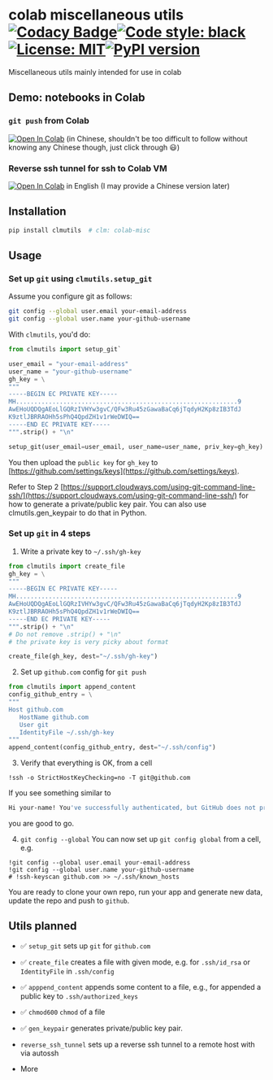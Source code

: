 # colab miscellaneous utils [![Codacy Badge](https://app.codacy.com/project/badge/Grade/83b7b2cb3ade4589812917f187a8abab)](https://www.codacy.com/gh/ffreemt/colab-misc-utils/dashboard?utm_source=github.com&amp;utm_medium=referral&amp;utm_content=ffreemt/colab-misc-utils&amp;utm_campaign=Badge_Grade)[![Code style: black](https://img.shields.io/badge/code%20style-black-000000.svg)](https://github.com/psf/black)[![License: MIT](https://img.shields.io/badge/License-MIT-yellow.svg)](https://opensource.org/licenses/MIT)[![PyPI version](https://badge.fury.io/py/clmutils.svg)](https://badge.fury.io/py/clmutils)
Miscellaneous utils mainly intended for use in colab

## Demo: notebooks in Colab
### `git push` from Colab
[![Open In Colab](https://colab.research.google.com/assets/colab-badge.svg)](https://colab.research.google.com/drive/1n0agOGg8rBoR0Ld3WAvh20QzXeZZ7xCk?usp=sharing) (in Chinese, shouldn't be too difficult to follow without knowing any Chinese though, just click through :smiley:)
### Reverse ssh tunnel for ssh to Colab VM
[![Open In Colab](https://colab.research.google.com/assets/colab-badge.svg)](https://colab.research.google.com/drive/1n0agOGg8rBoR0Ld3WAvh20QzXeZZ7xCk?usp=sharing)
in English (I may provide a Chinese version later)



## Installation
```bash
pip install clmutils  # clm: colab-misc
```

## Usage

### Set up `git` using `clmutils.setup_git`
Assume you configure git as follows:
```bash
git config --global user.email your-email-address
git config --global user.name your-github-username
```

With `clmutils`, you'd do:
```python
from clmutils import setup_git`

user_email = "your-email-address"
user_name = "your-github-username"
gh_key = \
"""
-----BEGIN EC PRIVATE KEY-----
MH.............................................................9
AwEHoUQDQgAEoLlGQRzIVHYw3gvC/QFw3Ru45zGawaBaCq6jTqdyH2Kp8zIB3TdJ
K9ztlJBRRAOHh5sPhQ4QpdZH1v1rWeDWIQ==
-----END EC PRIVATE KEY-----
""".strip() + "\n"

setup_git(user_email=user_email, user_name=user_name, priv_key=gh_key)
```
You then upload the `public key` for `gh_key` to [https://github.com/settings/keys](https://github.com/settings/keys).

Refer to Step 2 [https://support.cloudways.com/using-git-command-line-ssh/](https://support.cloudways.com/using-git-command-line-ssh/) for how to generate a private/public key pair. You can also use clmutils.gen_keypair to do that in Python.


### Set up `git` in 4 steps

1. Write a private key to `~/.ssh/gh-key`
```python
from clmutils import create_file
gh_key = \
"""
-----BEGIN EC PRIVATE KEY-----
MH.............................................................9
AwEHoUQDQgAEoLlGQRzIVHYw3gvC/QFw3Ru45zGawaBaCq6jTqdyH2Kp8zIB3TdJ
K9ztlJBRRAOHh5sPhQ4QpdZH1v1rWeDWIQ==
-----END EC PRIVATE KEY-----
""".strip() + "\n"
# Do not remove .strip() + "\n"
# the private key is very picky about format

create_file(gh_key, dest="~/.ssh/gh-key")
```
2. Set up `github.com` config for `git push` 
```python
from clmutils import append_content
config_github_entry = \
"""
Host github.com
   HostName github.com
   User git
   IdentityFile ~/.ssh/gh-key
"""
append_content(config_github_entry, dest="~/.ssh/config")
```
3. Verify that everything is OK, from a cell
```ipynb
!ssh -o StrictHostKeyChecking=no -T git@github.com
```
If you see something similar to
```bash
Hi your-name! You've successfully authenticated, but GitHub does not provide shell access.
```
you are good to go.

4. `git config --global`
You can now set up `git config global` from a cell, e.g.
```ipynb
!git config --global user.email your-email-address
!git config --global user.name your-github-username
# !ssh-keyscan github.com >> ~/.ssh/known_hosts
```
You are ready to clone your own repo, run your app and generate new data, update the repo and push to `github`.

## Utils planned
* :white_check_mark: `setup_git` sets up `git` for `github.com`
* :white_check_mark: `create_file`
  creates a file with given mode, e.g. for `.ssh/id_rsa` or `IdentityFile` in `.ssh/config`

* :white_check_mark: `apppend_content`
 appends some content to a file, e.g., for appended a public key to `.ssh/authorized_keys`

* :white_check_mark: `chmod600`
   `chmod` of a file

* :white_check_mark: `gen_keypair` generates private/public key pair.

*  `reverse_ssh_tunnel`
 sets up a reverse ssh tunnel to a remote host with via autossh

*  More